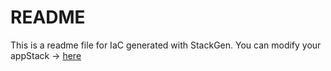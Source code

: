 # README
This is a readme file for IaC generated with StackGen.
You can modify your appStack -> [here](http://main.dev.stackgen.com/appstacks/74c25576-a5b0-4a26-9f69-c46c5d4e243c)
